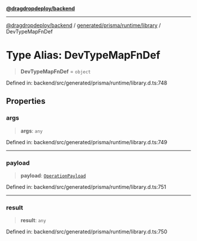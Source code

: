 [**@dragdropdeploy/backend**](../../../../../README.md)

***

[@dragdropdeploy/backend](../../../../../README.md) / [generated/prisma/runtime/library](../README.md) / DevTypeMapFnDef

# Type Alias: DevTypeMapFnDef

> **DevTypeMapFnDef** = `object`

Defined in: backend/src/generated/prisma/runtime/library.d.ts:748

## Properties

### args

> **args**: `any`

Defined in: backend/src/generated/prisma/runtime/library.d.ts:749

***

### payload

> **payload**: [`OperationPayload`](OperationPayload.md)

Defined in: backend/src/generated/prisma/runtime/library.d.ts:751

***

### result

> **result**: `any`

Defined in: backend/src/generated/prisma/runtime/library.d.ts:750
